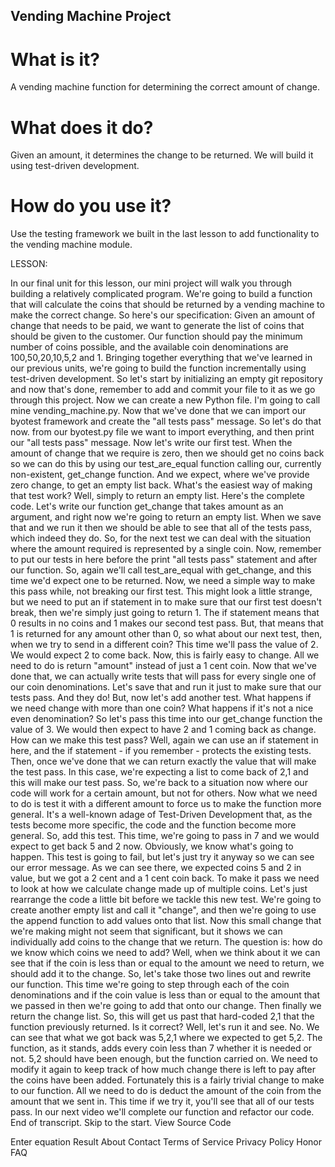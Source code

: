## Vending Machine Project

# What is it?

A vending machine function for determining the correct amount of change.


# What does it do?

Given an amount, it determines the change to be returned. We will build it using test-driven development.


# How do you use it?

Use the testing framework we built in the last lesson to add functionality to the vending machine module.

LESSON:

In our final unit for this lesson, our mini project will walk you through
building a relatively complicated program. We're going to build a function
that will calculate the coins that should be returned by a vending machine
to make the correct change. So here's our specification: Given an amount of change
that needs to be paid, we want to generate the list of coins that should
be given to the customer. Our function should pay the minimum number of coins
possible, and the available coin denominations are 100,50,20,10,5,2 and 1.
Bringing together everything that we've learned in our previous units, we're
going to build the function incrementally using test-driven
development. So let's start by initializing an empty git repository and
now that's done, remember to add and commit your file to it as we go through
this project. Now we can create a new Python file. I'm going to call mine
vending_machine.py. Now that we've done that we can import our
byotest framework and create the "all tests pass" message. So let's do that now.
from our byotest.py file we want to import everything, and then print our "all
tests pass" message. Now let's write our first test. When the amount of change
that we require is zero, then we should get no coins back so we can do this by
using our test_are_equal function calling our, currently non-existent, get_change
function. And we expect, where we've provide zero change, to get an empty list
back. What's the easiest way of making that test work? Well, simply to return an
empty list. Here's the complete code. Let's write our function get_change that takes
amount as an argument, and right now we're
going to return an empty list. When we save that and we run it then we should
be able to see that all of the tests pass, which indeed they do. So, for the
next test we can deal with the situation where the amount required is represented
by a single coin. Now, remember to put our tests in here before the print "all tests
pass" statement and after our function. So, again we'll call test_are_equal with
get_change, and this time we'd expect one to be returned. Now, we need a simple way to
make this pass while, not breaking our first test. This might look a little
strange, but we need to put an if statement in to make sure that our first
test doesn't break, then we're simply just going to return 1. The if
statement means that 0 results in no coins and 1 makes our second test pass.
But, that means that 1 is returned for any amount other than 0, so what about
our next test, then, when we try to send in a different coin? This time we'll
pass the value of 2. We would expect 2 to come back. Now, this is
fairly easy to change. All we need to do is return "amount" instead of just a 1
cent coin. Now that we've done that, we can actually write tests that will
pass for every single one of our coin denominations. Let's save that and run it
just to make sure that our tests pass. And they do! But, now let's add another
test. What happens if we need change with more than one coin? What happens if it's
not a nice even denomination? So let's pass this time into our get_change
function the value of 3. We would then expect to have 2 and 1 coming back as
change.
How can we make this test pass? Well, again we can use an if statement in
here, and the if statement - if you remember - protects the existing tests.
Then, once we've done that we can return exactly the value that will make the
test pass. In this case, we're expecting a list to come back of 2,1 and this will
make our test pass. So, we're back to a situation now where our code will work
for a certain amount, but not for others. Now what we need to do is test it
with a different amount to force us to make the function more general. It's a
well-known adage of Test-Driven Development that, as the tests become
more specific, the code and the function become more general. So, add this test.
This time, we're going to pass in 7 and we would expect to get back 5 and 2 now.
Obviously, we know what's going to happen. This test is going to fail, but let's
just try it anyway so we can see our error message. As we can see there, we
expected coins 5 and 2 in value, but we got a 2 cent and a 1 cent coin back. To
make it pass we need to look at how we calculate change made up of multiple
coins. Let's just rearrange the code a little bit before we tackle this new
test. We're going to create another empty list and call it "change", and then we're
going to use the append function to add values onto that list. Now this
small change that we're making might not seem that significant, but it shows we
can individually add coins to the change that we return. The question is: how do
we know which coins we need to add? Well, when we think about it we can see that
if the coin is less than or equal to the amount we need to return, we should add
it to the change. So, let's take those two lines out and rewrite our function.
This time we're going to step through each of the coin denominations and if
the coin value is less than or equal to the amount that we passed in then we're
going to add that onto our change. Then finally we return the change list. So,
this will get us past that hard-coded 2,1 that the function previously
returned. Is it correct? Well, let's run it and see.
No. We can see that what we got back was 5,2,1 where we expected to get 5,2.
The function, as it stands, adds every coin less than 7 whether it is needed or
not. 5,2 should have been enough, but the
function carried on. We need to modify it again to keep track of how much change
there is left to pay after the coins have been added. Fortunately this is
a fairly trivial change to make to our function. All we need to do is deduct the
amount of the coin from the amount that we sent in. This time if we try it,
you'll see that all of our tests pass. In our next video we'll complete our
function and refactor our code.
End of transcript. Skip to the start.
View Source Code
   
Enter equation
 Result
About
Contact
Terms of Service
Privacy
Policy Honor
FAQ
